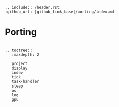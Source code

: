 ```eval_rst
.. include:: /header.rst
:github_url: |github_link_base|/porting/index.md
```

# Porting

```eval_rst

.. toctree::
   :maxdepth: 2

   project
   display
   indev
   tick
   task-handler
   sleep
   os
   log
   gpu

```

